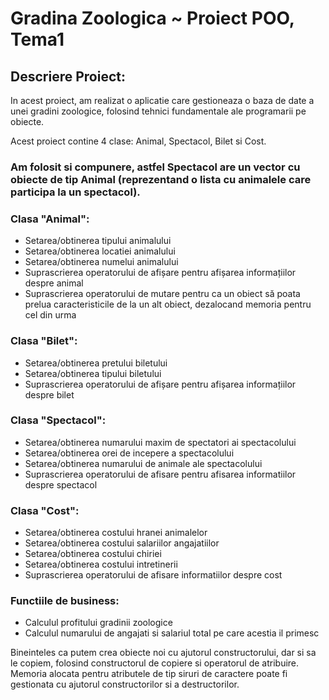 # Gradina Zoologica ~ Proiect POO, Tema1
## Descriere Proiect:
In acest proiect, am realizat o aplicatie care gestioneaza o baza de date a unei gradini zoologice, folosind tehnici fundamentale ale programarii pe obiecte.

Acest proiect contine 4 clase: Animal, Spectacol, Bilet si Cost.

### Am folosit si compunere, astfel Spectacol are un vector cu obiecte de tip Animal (reprezentand o lista cu animalele care participa la un spectacol).

### Clasa "Animal":
- Setarea/obtinerea tipului animalului
- Setarea/obtinerea locatiei animalului
- Setarea/obtinerea numelui animalului
- Suprascrierea operatorului de afișare pentru afișarea informațiilor despre animal
- Suprascrierea operatorului de mutare pentru ca un obiect să poata prelua caracteristicile de la un alt obiect, dezalocand memoria pentru cel din urma

### Clasa "Bilet":
- Setarea/obtinerea pretului biletului
- Setarea/obtinerea tipului biletului
- Suprascrierea operatorului de afișare pentru afișarea informațiilor despre bilet

### Clasa "Spectacol":
- Setarea/obtinerea numarului maxim de spectatori ai spectacolului
- Setarea/obtinerea orei de incepere a spectacolului
- Setarea/obtinerea numarului de animale ale spectacolului
- Suprascrierea operatorului de afisare pentru afisarea informatiilor despre spectacol

### Clasa "Cost":
- Setarea/obtinerea costului hranei animalelor
- Setarea/obtinerea costului salariilor angajatiilor
- Setarea/obtinerea costului chiriei
- Setarea/obtinerea costului intretinerii
- Suprascrierea operatorului de afisare informatiilor despre cost

### Functiile de business:
- Calculul profitului gradinii zoologice
- Calculul numarului de angajati si salariul total pe care acestia il primesc

Bineinteles ca putem crea obiecte noi cu ajutorul constructorului, dar si sa le copiem, folosind constructorul de copiere si operatorul de atribuire. Memoria alocata pentru atributele de tip siruri de caractere poate fi gestionata cu ajutorul constructorilor si a destructorilor.
